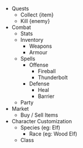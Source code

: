 - Quests
    - Collect {item}
    - Kill {enemy}
- Combat
    - Stats
    - Inventory
        - Weapons
        - Armour
    - Spells
        - Offense
            - Fireball
            - Thunderbolt
        - Defense
            - Heal
            - Barrier
    - Party
- Market
    - Buy / Sell Items
- Character Customization
    - Species (eg: Elf)
        - Race (eg: Wood Elf)
    - Class
